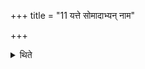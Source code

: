 +++
title = "11 यत्ते सोमादाभ्यन् नाम"

+++

<details><summary>थिते</summary>

यत्ते सोमादाभ्यं नाम जागृवीत्युपांशुपावनानामनुसवनं द्वौद्वावंशू महाभिषवेष्वपिसृजति ११
</details>
